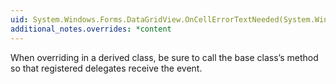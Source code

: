 ```yaml
---
uid: System.Windows.Forms.DataGridView.OnCellErrorTextNeeded(System.Windows.Forms.DataGridViewCellErrorTextNeededEventArgs)
additional_notes.overrides: *content
---
```


<p>When overriding <xref href="System.Windows.Forms.DataGridView.OnCellErrorTextNeeded(System.Windows.Forms.DataGridViewCellErrorTextNeededEventArgs)"></xref> in a derived class, be sure to call the base class’s <xref href="System.Windows.Forms.DataGridView.OnCellErrorTextNeeded(System.Windows.Forms.DataGridViewCellErrorTextNeededEventArgs)"></xref> method so that registered delegates receive the event.</p>


